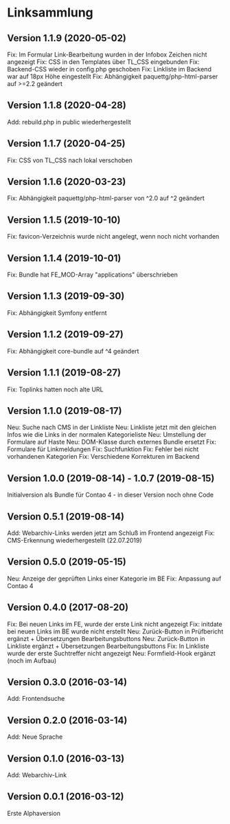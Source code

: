 # Linksammlung

## Version 1.1.9 (2020-05-02)

Fix: Im Formular Link-Bearbeitung wurden in der Infobox Zeichen nicht angezeigt
Fix: CSS in den Templates über TL_CSS eingebunden
Fix: Backend-CSS wieder in config.php geschoben
Fix: Linkliste im Backend war auf 18px Höhe eingestellt
Fix: Abhängigkeit paquettg/php-html-parser auf >=2.2 geändert

## Version 1.1.8 (2020-04-28)

Add: rebuild.php in public wiederhergestellt

## Version 1.1.7 (2020-04-25)

Fix: CSS von TL_CSS nach lokal verschoben

## Version 1.1.6 (2020-03-23)

Fix: Abhängigkeit paquettg/php-html-parser von ^2.0 auf ^2 geändert

## Version 1.1.5 (2019-10-10)

Fix: favicon-Verzeichnis wurde nicht angelegt, wenn noch nicht vorhanden

## Version 1.1.4 (2019-10-01)

Fix: Bundle hat FE_MOD-Array "applications" überschrieben

## Version 1.1.3 (2019-09-30)

Fix: Abhängigkeit Symfony entfernt

## Version 1.1.2 (2019-09-27)

Fix: Abhängigkeit core-bundle auf ^4 geändert

## Version 1.1.1 (2019-08-27)

Fix: Toplinks hatten noch alte URL

## Version 1.1.0 (2019-08-17)

Neu: Suche nach CMS in der Linkliste
Neu: Linkliste jetzt mit den gleichen Infos wie die Links in der normalen Kategorieliste
Neu: Umstellung der Formulare auf Haste
Neu: DOM-Klasse durch externes Bundle ersetzt
Fix: Formulare für Linkmeldungen
Fix: Suchfunktion
Fix: Fehler bei nicht vorhandenen Kategorien
Fix: Verschiedene Korrekturen im Backend

## Version 1.0.0 (2019-08-14) - 1.0.7 (2019-08-15)

Initialversion als Bundle für Contao 4 - in dieser Version noch ohne Code

## Version 0.5.1 (2019-08-14)

Add: Webarchiv-Links werden jetzt am Schluß im Frontend angezeigt
Fix: CMS-Erkennung wiederhergestellt (22.07.2019)

## Version 0.5.0 (2019-05-15)

Neu: Anzeige der geprüften Links einer Kategorie im BE
Fix: Anpassung auf Contao 4

## Version 0.4.0 (2017-08-20)

Fix: Bei neuen Links im FE, wurde der erste Link nicht angezeigt
Fix: initdate bei neuen Links im BE wurde nicht erstellt
Neu: Zurück-Button in Prüfbericht ergänzt + Übersetzungen Bearbeitungsbuttons
Neu: Zurück-Button in Linkliste ergänzt + Übersetzungen Bearbeitungsbuttons
Fix: In Linkliste wurde der erste Suchtreffer nicht angezeigt
Neu: Formfield-Hook ergänzt (noch im Aufbau)
 
## Version 0.3.0 (2016-03-14)

Add: Frontendsuche

## Version 0.2.0 (2016-03-14)

Add: Neue Sprache

## Version 0.1.0 (2016-03-13)

Add: Webarchiv-Link

## Version 0.0.1 (2016-03-12)

Erste Alphaversion
